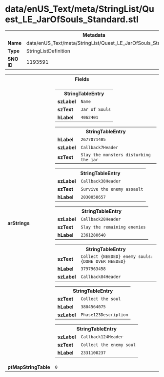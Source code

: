 <h1>data/enUS_Text/meta/StringList/Quest_LE_JarOfSouls_Standard.stl</h1><table><tr><th colspan="100%">Metadata</th></tr><tr><td><b>Name</b></td><td>data/enUS_Text/meta/StringList/Quest_LE_JarOfSouls_Standard.stl</td></tr><tr><td><b>Type</b></td><td>StringListDefinition</td></tr><tr><td><b>SNO ID</b></td><td>1193591</td></tr></table>

<table><tr><th colspan="100%">Fields</th></tr><tr><td><b>arStrings</b></td><td><table><tr><th colspan="100%">StringTableEntry</th></tr><tr><td><b>szLabel</b></td><td><code>Name</code></td></tr><tr><td><b>szText</b></td><td><code>Jar of Souls</code></td></tr><tr><td><b>hLabel</b></td><td><code>4062401</code></td></tr></table>


<table><tr><th colspan="100%">StringTableEntry</th></tr><tr><td><b>hLabel</b></td><td><code>2677071405</code></td></tr><tr><td><b>szLabel</b></td><td><code>Callback7Header</code></td></tr><tr><td><b>szText</b></td><td><code>Slay the monsters disturbing the jar</code></td></tr></table>


<table><tr><th colspan="100%">StringTableEntry</th></tr><tr><td><b>szLabel</b></td><td><code>Callback38Header</code></td></tr><tr><td><b>szText</b></td><td><code>Survive the enemy assault</code></td></tr><tr><td><b>hLabel</b></td><td><code>2030050657</code></td></tr></table>


<table><tr><th colspan="100%">StringTableEntry</th></tr><tr><td><b>szLabel</b></td><td><code>Callback28Header</code></td></tr><tr><td><b>szText</b></td><td><code>Slay the remaining enemies</code></td></tr><tr><td><b>hLabel</b></td><td><code>2361280640</code></td></tr></table>


<table><tr><th colspan="100%">StringTableEntry</th></tr><tr><td><b>szText</b></td><td><code>Collect {NEEDED} enemy souls: {DONE_OVER_NEEDED}</code></td></tr><tr><td><b>hLabel</b></td><td><code>3797963458</code></td></tr><tr><td><b>szLabel</b></td><td><code>Callback84Header</code></td></tr></table>


<table><tr><th colspan="100%">StringTableEntry</th></tr><tr><td><b>szText</b></td><td><code>Collect the soul</code></td></tr><tr><td><b>hLabel</b></td><td><code>3804564075</code></td></tr><tr><td><b>szLabel</b></td><td><code>Phase123Description</code></td></tr></table>


<table><tr><th colspan="100%">StringTableEntry</th></tr><tr><td><b>szLabel</b></td><td><code>Callback124Header</code></td></tr><tr><td><b>szText</b></td><td><code>Collect the enemy soul</code></td></tr><tr><td><b>hLabel</b></td><td><code>2331100237</code></td></tr></table>


</td></tr><tr><td><b>ptMapStringTable</b></td><td><code>0</code></td></tr></table>

